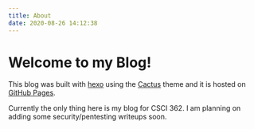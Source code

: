 ```yaml
---
title: About
date: 2020-08-26 14:12:38
---
```


# Welcome to my Blog!

This blog was built with [hexo](https://hexo.io) using the [Cactus](https://github.com/probberechts/hexo-theme-cactus) theme and it is hosted on [GitHub Pages](https://pages.github.com/).

Currently the only thing here is my blog for CSCI 362. I am planning on adding some security/pentesting writeups soon.
